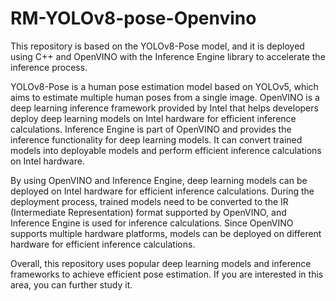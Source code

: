 # RM-YOLOv8-pose-Openvino
This repository is based on the YOLOv8-Pose model, and it is deployed using C++ and OpenVINO with the Inference Engine library to accelerate the inference process.

YOLOv8-Pose is a human pose estimation model based on YOLOv5, which aims to estimate multiple human poses from a single image. OpenVINO is a deep learning inference framework provided by Intel that helps developers deploy deep learning models on Intel hardware for efficient inference calculations. Inference Engine is part of OpenVINO and provides the inference functionality for deep learning models. It can convert trained models into deployable models and perform efficient inference calculations on Intel hardware.

By using OpenVINO and Inference Engine, deep learning models can be deployed on Intel hardware for efficient inference calculations. During the deployment process, trained models need to be converted to the IR (Intermediate Representation) format supported by OpenVINO, and Inference Engine is used for inference calculations. Since OpenVINO supports multiple hardware platforms, models can be deployed on different hardware for efficient inference calculations.

Overall, this repository uses popular deep learning models and inference frameworks to achieve efficient pose estimation. If you are interested in this area, you can further study it.
